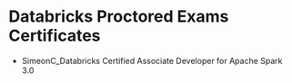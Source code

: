 # Databricks Proctored Exams Certificates

- SimeonC_Databricks Certified Associate Developer for Apache Spark 3.0
